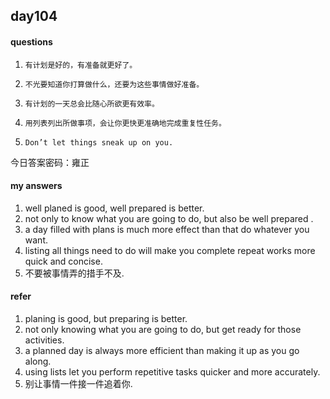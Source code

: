 ## day104

#### questions

1.     有计划是好的，有准备就更好了。

2.     不光要知道你打算做什么，还要为这些事情做好准备。

3.     有计划的一天总会比随心所欲更有效率。

4.     用列表列出所做事项，会让你更快更准确地完成重复性任务。

5.     Don’t let things sneak up on you.

今日答案密码：雍正

#### my answers

1. well planed is good, well prepared is better.
2. not only to know what you are going to do, but also be well prepared .
3. a day filled with plans is much more effect than that do whatever you want.
4. listing all things need to do will make you complete repeat works more quick and concise.
5. 不要被事情弄的措手不及.


#### refer

1. planing is good, but preparing is better.
2. not only knowing what you are going to do, but get ready for those activities.
3. a planned day is always more efficient than making it up as you go along.
4. using lists let you perform repetitive tasks quicker and more accurately.
5. 别让事情一件接一件追着你.
